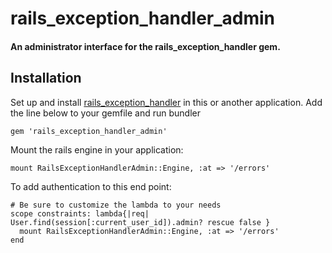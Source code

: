 rails_exception_handler_admin
=============================

#### An administrator interface for the rails_exception_handler gem.

## Installation

Set up and install [rails_exception_handler](https://github.com/Sharagoz/rails_exception_handler) in this or another application.
Add the line below to your gemfile and run bundler
```
gem 'rails_exception_handler_admin'
```
Mount the rails engine in your application:
```
mount RailsExceptionHandlerAdmin::Engine, :at => '/errors'
```
To add authentication to this end point:
```
# Be sure to customize the lambda to your needs
scope constraints: lambda{|req| User.find(session[:current_user_id]).admin? rescue false }
  mount RailsExceptionHandlerAdmin::Engine, :at => '/errors'
end
```

